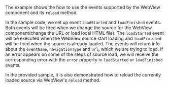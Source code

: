 The example shows the how to use the events supported by the WebView component and its `reload` method.

<snippet id='web-events-xml'/>

<snippet id='webview-js-events'/>

In the sample code, we set up event `loadStarted` and `loadFinished` events. Both events will be fired when we change the source for the WebView component(change the URL or load local HTML file). The `loadStarted` event will be executed when the WebView source start loading and `loadFinished` will be fired when the source is already loaded. The events will return info about the `eventName`, `navigationType` and `url`, which we are trying to load. If an error appears on some of the steps of source load, we will receive the corresponding error with the `error` property in `loadStarted` or `loadFinished` events.

In the provided sample, it is also demonstrated how to reload the currently loaded source via WebView's `reload` method.